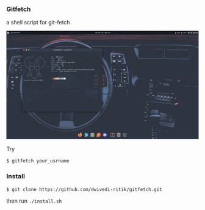 ### Gitfetch

a shell script for git-fetch
<p>
    <img src="preview.png">
</p>
Try 

```shell
$ gitfetch your_usrname
```

### Install

```shell
$ git clone https://github.com/dwivedi-ritik/gitfetch.git
```
then run `./install.sh`


